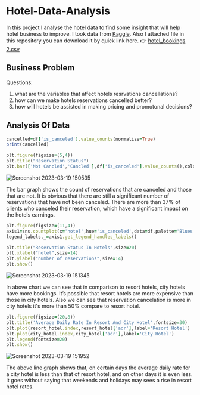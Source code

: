 
# Hotel-Data-Analysis

In this project I analyse the hotel data to find some insight that will help hotel business to improve.
I took data from [Kaggle](https://www.kaggle.com).
Also I attached file in this repository you can download it by quick link here.
:point_right:
[hotel_bookings 2.csv](https://github.com/Engineer-Aman/Hotel-Data-Analysis/files/11010542/hotel_bookings.2.csv)

## Business Problem 
Questions:
1. what are the variables that affect hotels resrvations cancellations? 
2. how can we make hotels reservations cancelled better? 
3. how will hotels be assisted in making pricing and promotonal decisions?

## Analysis Of Data

```ruby
cancelled=df['is_canceled'].value_counts(normalize=True)
print(cancelled)

plt.figure(figsize=(5,4))
plt.title("Reservation Status")
plt.bar(['Not Cancled','Cancled'],df['is_canceled'].value_counts(),color=['cyan','Yellow',])

```

![Screenshot 2023-03-19 150535](https://user-images.githubusercontent.com/126685886/226166305-120c35a4-1754-4fc3-ba4b-95cbaa249779.png)

The bar graph shows the count of reservations that are canceled and those that are not. It is obvious that there are still a significant number of reservations that have not been canceled. There are more than 37% of clients who canceled their reservation, which have a significant impact on the hotels earnings.

```ruby
plt.figure(figsize=(11,4))
axis1=sns.countplot(x='hotel',hue='is_canceled',data=df,palette='Blues')
legend_labels,_=axis1.get_legend_handles_labels()

plt.title("Reservation Status In Hotels",size=20)
plt.xlabel("hotel",size=14)
plt.ylabel("number of reservations",size=14)
plt.show()

```
![Screenshot 2023-03-19 151345](https://user-images.githubusercontent.com/126685886/226166704-08424d6e-0cd9-4f76-8135-d62f46e91e85.png)

In above chart we can see that in comparison to resort hotels, city hotels have more bookings. It’s possible that resort hotels are more expensive than those in city hotels. Also we can see that reservation cancelation is more in city hotels it's more than 50% compare to resort hotel.

```ruby
plt.figure(figsize=(20,8))
plt.title('Average Daily Rate In Resort And City Hotel',fontsize=30)
plt.plot(resort_hotel.index,resort_hotel['adr'],label='Resort Hotel')
plt.plot(city_hotel.index,city_hotel['adr'],label='City Hotel')
plt.legend(fontsize=20)
plt.show()

```

![Screenshot 2023-03-19 151952](https://user-images.githubusercontent.com/126685886/226167053-868546d9-c692-4d0e-af5f-c8abca08a855.png)

The above line graph shows that, on certain days the average daily rate for a city hotel is less than that of resort hotel, and on other days it is even less. It goes without saying that weekends and holidays may sees a rise in resort hotel rates.
